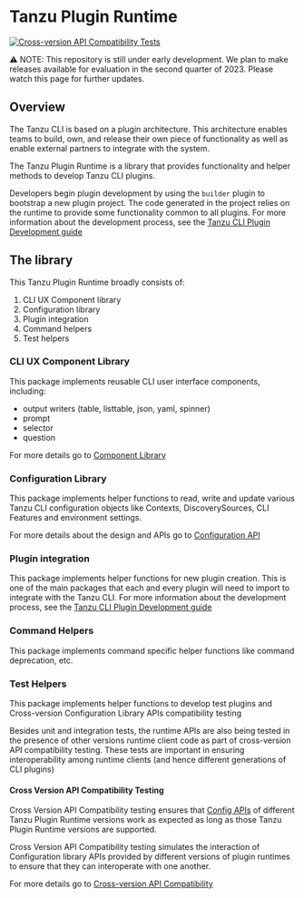 # Tanzu Plugin Runtime

[![Cross-version API Compatibility Tests](https://github.com/vmware-tanzu/tanzu-plugin-runtime/actions/workflows/compatibility_tests.yaml/badge.svg?event=push)](https://github.com/vmware-tanzu/tanzu-plugin-runtime/actions/workflows/compatibility_tests.yaml?query=event:push+branch:main)

:warning: NOTE: This repository is still under early development. We plan to
make releases available for evaluation in the second quarter of 2023.  Please
watch this page for further updates.

## Overview

The Tanzu CLI is based on a plugin architecture. This architecture enables
teams to build, own, and release their own piece of functionality as well as
enable external partners to integrate with the system.

The Tanzu Plugin Runtime is a library that provides functionality and helper
methods to develop Tanzu CLI plugins.

Developers begin plugin development by using the `builder` plugin to bootstrap
a new plugin project. The code generated in the project relies on the runtime
to provide some functionality common to all plugins. For more information about
the development process, see the <!-- (VVV update link) --> [Tanzu CLI Plugin Development guide](https://github.com/vuil/tanzu-cli/blob/docs-draft/docs/dev/main.md)

## The library

This Tanzu Plugin Runtime broadly consists of:

1. CLI UX Component library
2. Configuration library
3. Plugin integration
4. Command helpers
5. Test helpers

### CLI UX Component Library

This package implements reusable CLI user interface components, including:

- output writers (table, listtable, json, yaml, spinner)
- prompt
- selector
- question

For more details go to [Component Library](component/README.md)

### Configuration Library

This package implements helper functions to read, write and update various
Tanzu CLI configuration objects like Contexts, DiscoverySources, CLI
Features and environment settings.

For more details about the design and APIs go to [Configuration API](docs/config.md)

### Plugin integration

This package implements helper functions for new plugin creation. This is one
of the main packages that each and every plugin will need to import to
integrate with the Tanzu CLI. For more information about
the development process, see the <!-- (VVV update link) --> [Tanzu CLI Plugin Development guide](https://github.com/vuil/tanzu-cli/blob/docs-draft/docs/dev/main.md)

### Command Helpers

This package implements command specific helper functions like command deprecation, etc.

### Test Helpers

This package implements helper functions to develop test plugins and Cross-version Configuration Library APIs compatibility testing

Besides unit and integration tests, the runtime APIs are also being tested
in the presence of other versions runtime client code as part of cross-version API compatibility testing.
These tests are important in ensuring interoperability among runtime clients (and hence
different generations of CLI plugins)

#### Cross Version API Compatibility Testing

Cross Version API Compatibility testing ensures that [Config
APIs](docs/config.md) of different Tanzu Plugin Runtime versions work as
expected as long as those Tanzu Plugin Runtime versions are supported.

Cross Version API Compatibility testing simulates the interaction of Configuration library APIs
provided by different versions of plugin runtimes to ensure that they can
interoperate with one another.

For more details go to [Cross-version API Compatibility](test/compatibility/docs/cross-version-api-compatibility.md)
